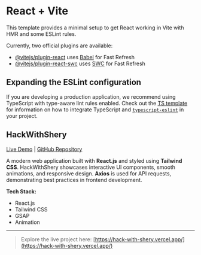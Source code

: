 # React + Vite

This template provides a minimal setup to get React working in Vite with HMR and some ESLint rules.

Currently, two official plugins are available:

- [@vitejs/plugin-react](https://github.com/vitejs/vite-plugin-react/blob/main/packages/plugin-react) uses [Babel](https://babeljs.io/) for Fast Refresh
- [@vitejs/plugin-react-swc](https://github.com/vitejs/vite-plugin-react/blob/main/packages/plugin-react-swc) uses [SWC](https://swc.rs/) for Fast Refresh

## Expanding the ESLint configuration

If you are developing a production application, we recommend using TypeScript with type-aware lint rules enabled. Check out the [TS template](https://github.com/vitejs/vite/tree/main/packages/create-vite/template-react-ts) for information on how to integrate TypeScript and [`typescript-eslint`](https://typescript-eslint.io) in your project.

## HackWithShery

[Live Demo](https://hack-with-shery.vercel.app/) | [GitHub Repository](https://github.com/Priyanshu1283/HackWithShery)

A modern web application built with **React.js** and styled using **Tailwind CSS**. HackWithShery showcases interactive UI components, smooth animations, and responsive design. **Axios** is used for API requests, demonstrating best practices in frontend development.

**Tech Stack:**
- React.js  
- Tailwind CSS  
- GSAP
- Animation
---

> Explore the live project here: [https://hack-with-shery.vercel.app/](https://hack-with-shery.vercel.app/)
